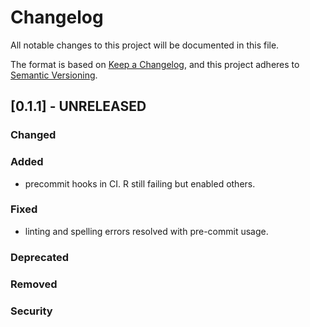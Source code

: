 # Changelog
All notable changes to this project will be documented in this file.

The format is based on [Keep a Changelog](https://keepachangelog.com/en/1.0.0/),
and this project adheres to [Semantic Versioning](https://semver.org/spec/v2.0.0.html).


## [0.1.1] - UNRELEASED

### Changed

### Added
- precommit hooks in CI. R still failing but enabled others.

### Fixed
- linting and spelling errors resolved with pre-commit usage.

### Deprecated

### Removed

### Security
